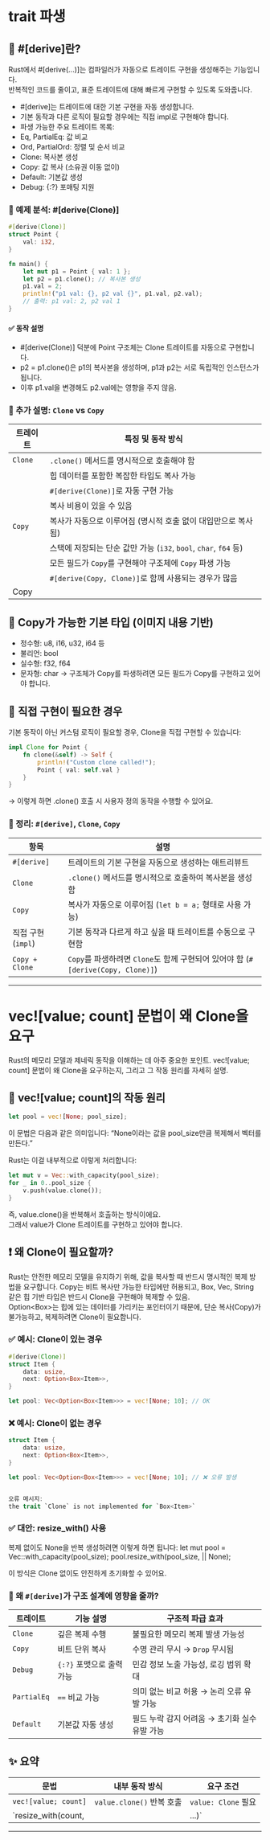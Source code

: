 # trait 파생

## 🧬 #[derive]란?
Rust에서 #[derive(...)]는 컴파일러가 자동으로 트레이트 구현을 생성해주는 기능입니다.  
반복적인 코드를 줄이고, 표준 트레이트에 대해 빠르게 구현할 수 있도록 도와줍니다.

- #[derive]는 트레이트에 대한 기본 구현을 자동 생성합니다.
- 기본 동작과 다른 로직이 필요할 경우에는 직접 impl로 구현해야 합니다.
- 파생 가능한 주요 트레이트 목록:
- Eq, PartialEq: 값 비교
- Ord, PartialOrd: 정렬 및 순서 비교
- Clone: 복사본 생성
- Copy: 값 복사 (소유권 이동 없이)
- Default: 기본값 생성
- Debug: {:?} 포매팅 지원

### 🧪 예제 분석: #[derive(Clone)]
```rust
#[derive(Clone)]
struct Point {
    val: i32,
}

fn main() {
    let mut p1 = Point { val: 1 };
    let p2 = p1.clone(); // 복사본 생성
    p1.val = 2;
    println!("p1 val: {}, p2 val {}", p1.val, p2.val);
    // 출력: p1 val: 2, p2 val 1
}
```


####  ✅ 동작 설명
- #[derive(Clone)] 덕분에 Point 구조체는 Clone 트레이트를 자동으로 구현합니다.
- p2 = p1.clone()은 p1의 복사본을 생성하며, p1과 p2는 서로 독립적인 인스턴스가 됩니다.
- 이후 p1.val을 변경해도 p2.val에는 영향을 주지 않음.

### 🧠 추가 설명: `Clone` vs `Copy`

| 트레이트 | 특징 및 동작 방식                                                  |
|----------|--------------------------------------------------------------------|
| `Clone`  | `.clone()` 메서드를 명시적으로 호출해야 함                          |
|          | 힙 데이터를 포함한 복잡한 타입도 복사 가능                          |
|          | `#[derive(Clone)]`로 자동 구현 가능                                 |
|          | 복사 비용이 있을 수 있음                                            |
| `Copy`   | 복사가 자동으로 이루어짐 (명시적 호출 없이 대입만으로 복사됨)       |
|          | 스택에 저장되는 단순 값만 가능 (`i32`, `bool`, `char`, `f64` 등)    |
|          | 모든 필드가 `Copy`를 구현해야 구조체에 `Copy` 파생 가능              |
|          | `#[derive(Copy, Clone)]`로 함께 사용되는 경우가 많음                | | 
| Copy |  | 


## 📌 Copy가 가능한 기본 타입 (이미지 내용 기반)
- 정수형: u8, i16, u32, i64 등
- 불리언: bool
- 실수형: f32, f64
- 문자형: char
→ 구조체가 Copy를 파생하려면 모든 필드가 Copy를 구현하고 있어야 합니다.

## 🧩 직접 구현이 필요한 경우
기본 동작이 아닌 커스텀 로직이 필요할 경우, Clone을 직접 구현할 수 있습니다:
```rust
impl Clone for Point {
    fn clone(&self) -> Self {
        println!("Custom clone called!");
        Point { val: self.val }
    }
}
```

→ 이렇게 하면 .clone() 호출 시 사용자 정의 동작을 수행할 수 있어요.

### 🎯 정리: `#[derive]`, `Clone`, `Copy`

| 항목         | 설명                                                                 |
|--------------|----------------------------------------------------------------------|
| `#[derive]`   | 트레이트의 기본 구현을 자동으로 생성하는 애트리뷰트                   |
| `Clone`       | `.clone()` 메서드를 명시적으로 호출하여 복사본을 생성함               |
| `Copy`        | 복사가 자동으로 이루어짐 (`let b = a;` 형태로 사용 가능)              |
| 직접 구현 (`impl`) | 기본 동작과 다르게 하고 싶을 때 트레이트를 수동으로 구현함             |
| `Copy + Clone` | `Copy`를 파생하려면 `Clone`도 함께 구현되어 있어야 함 (`#[derive(Copy, Clone)]`) |


---

# vec![value; count] 문법이 왜 Clone을 요구

Rust의 메모리 모델과 제네릭 동작을 이해하는 데 아주 중요한 포인트. 
vec![value; count] 문법이 왜 Clone을 요구하는지, 그리고 그 작동 원리를 자세히 설명.

## 🧠 vec![value; count]의 작동 원리
```rust
let pool = vec![None; pool_size];
```

이 문법은 다음과 같은 의미입니다:
“None이라는 값을 pool_size만큼 복제해서 벡터를 만든다.”

Rust는 이걸 내부적으로 이렇게 처리합니다:
```rust
let mut v = Vec::with_capacity(pool_size);
for _ in 0..pool_size {
    v.push(value.clone());
}
```

즉, value.clone()을 반복해서 호출하는 방식이에요.  
그래서 value가 Clone 트레이트를 구현하고 있어야 합니다.

## ❗ 왜 Clone이 필요할까?
Rust는 안전한 메모리 모델을 유지하기 위해, 값을 복사할 때 반드시 명시적인 복제 방법을 요구합니다.   Copy는 비트 복사만 가능한 타입에만 허용되고, Box, Vec, String 같은 힙 기반 타입은 반드시 Clone을 구현해야 복제할 수 있음.  
Option<Box<Item>>는 힙에 있는 데이터를 가리키는 포인터이기 때문에, 단순 복사(Copy)가 불가능하고, 복제하려면 Clone이 필요합니다.  

### ✅ 예시: Clone이 있는 경우
```rust
#[derive(Clone)]
struct Item {
    data: usize,
    next: Option<Box<Item>>,
}

let pool: Vec<Option<Box<Item>>> = vec![None; 10]; // OK
```


### ❌ 예시: Clone이 없는 경우
```rust
struct Item {
    data: usize,
    next: Option<Box<Item>>,
}

let pool: Vec<Option<Box<Item>>> = vec![None; 10]; // ❌ 오류 발생


오류 메시지:
the trait `Clone` is not implemented for `Box<Item>`
```


### ✅ 대안: resize_with() 사용
복제 없이도 None을 반복 생성하려면 이렇게 하면 됩니다:
let mut pool = Vec::with_capacity(pool_size);
pool.resize_with(pool_size, || None);

이 방식은 Clone 없이도 안전하게 초기화할 수 있어요.


### 🧠 왜 `#[derive]`가 구조 설계에 영향을 줄까?

| 트레이트     | 기능 설명                          | 구조적 파급 효과                              |
|--------------|------------------------------------|-----------------------------------------------|
| `Clone`      | 깊은 복제 수행                     | 불필요한 메모리 복제 발생 가능성              |
| `Copy`       | 비트 단위 복사                     | 수명 관리 무시 → `Drop` 무시됨                |
| `Debug`      | `{:?}` 포맷으로 출력 가능          | 민감 정보 노출 가능성, 로깅 범위 확대          |
| `PartialEq`  | `==` 비교 가능                     | 의미 없는 비교 허용 → 논리 오류 유발 가능     |
| `Default`    | 기본값 자동 생성                   | 필드 누락 감지 어려움 → 초기화 실수 유발 가능 |



## ✨ 요약
| 문법                          | 내부 동작 방식            | 요구 조건         |
|------------------------------|---------------------------|-------------------|
| `vec![value; count]`         | `value.clone()` 반복 호출 | `value: Clone` 필요 |
| `resize_with(count, || ...)` | 클로저를 `count`번 실행   | `Clone` 불필요      |

---




